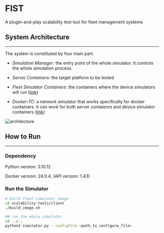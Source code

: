 # FIST
A plugin-and-play scalability test tool for fleet management systems

## System Architecture
---
The system is constituted by four main part. 

- *Simulation Manager*: the entry point of the whole simulator. It controls the whole simulation process.

- *Server Containers*: the target platform to be tested

- *Fleet Simulator Containers*: the containers where the device simulators will run ([link](client/README.md))

- *Docker-TC*: a network simulator that works specifically for docker containers. It can work for both server contaienrs and device simulator containers ([link](https://github.com/lukaszlach/docker-tc))

![architecture](docs/architecture.png)

## How to Run 
---
### Dependency
Python version: 3.10.12

Docker version: 24.0.4. (API version: 1.43)

### Run the Simulator 
```bash
# build fleet-simulator image
cd scalability-tools/client
./build_image.sh

## run the whole simulator
cd ../..
python3 simulator.py --configFile <path_to_configure_file>
```


